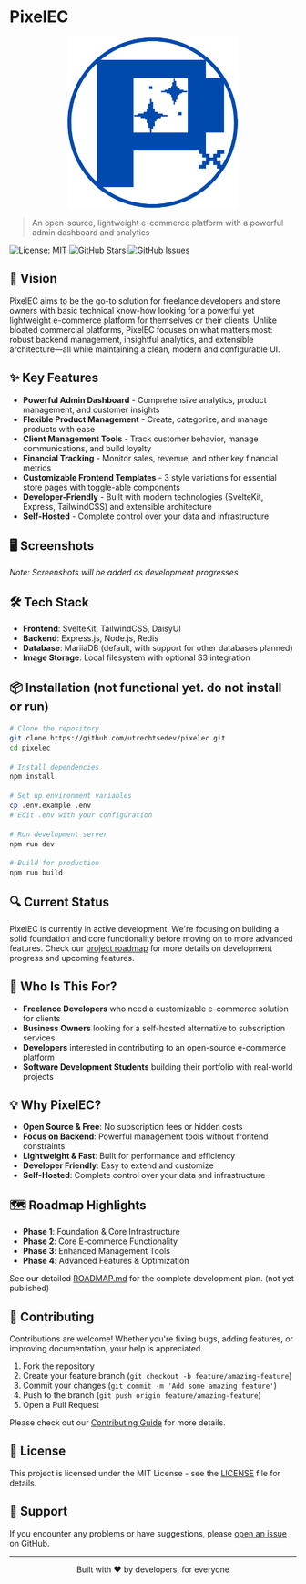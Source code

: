 # PixelEC
<p align="center">
  <img src="https://github.com/utrechtsedev/PixelEC/blob/main/frontend/static/logo.png?raw=true" alt="Description" width="300">
</p>

> An open-source, lightweight e-commerce platform with a powerful admin dashboard and analytics

[![License: MIT](https://img.shields.io/badge/License-MIT-blue.svg)](https://opensource.org/licenses/MIT)
[![GitHub Stars](https://img.shields.io/github/stars/utrechtsedev/pixelec?style=social)](https://github.com/utrechtsedev/pixelec)
[![GitHub Issues](https://img.shields.io/github/issues/utrechtsedev/pixelec)](https://github.com/utrechtsedev/pixelec/issues)

## 🚀 Vision

PixelEC aims to be the go-to solution for freelance developers and store owners with basic technical know-how looking for a powerful yet lightweight e-commerce platform for themselves or their clients. Unlike bloated commercial platforms, PixelEC focuses on what matters most: robust backend management, insightful analytics, and extensible architecture—all while maintaining a clean, modern and configurable UI.

## ✨ Key Features

- **Powerful Admin Dashboard** - Comprehensive analytics, product management, and customer insights
- **Flexible Product Management** - Create, categorize, and manage products with ease
- **Client Management Tools** - Track customer behavior, manage communications, and build loyalty
- **Financial Tracking** - Monitor sales, revenue, and other key financial metrics
- **Customizable Frontend Templates** - 3 style variations for essential store pages with toggle-able components
- **Developer-Friendly** - Built with modern technologies (SvelteKit, Express, TailwindCSS) and extensible architecture
- **Self-Hosted** - Complete control over your data and infrastructure

## 🖥️ Screenshots


*Note: Screenshots will be added as development progresses*

## 🛠️ Tech Stack

- **Frontend**: SvelteKit, TailwindCSS, DaisyUI
- **Backend**: Express.js, Node.js, Redis
- **Database**: MariiaDB (default, with support for other databases planned)
- **Image Storage**: Local filesystem with optional S3 integration

## 📦 Installation (not functional yet. do not install or run)

```bash
# Clone the repository
git clone https://github.com/utrechtsedev/pixelec.git
cd pixelec

# Install dependencies
npm install

# Set up environment variables
cp .env.example .env
# Edit .env with your configuration

# Run development server
npm run dev

# Build for production
npm run build
```

## 🔍 Current Status

PixelEC is currently in active development. We're focusing on building a solid foundation and core functionality before moving on to more advanced features. Check our [project roadmap](ROADMAP.md) for more details on development progress and upcoming features.

## 🎯 Who Is This For?

- **Freelance Developers** who need a customizable e-commerce solution for clients
- **Business Owners** looking for a self-hosted alternative to subscription services
- **Developers** interested in contributing to an open-source e-commerce platform
- **Software Development Students** building their portfolio with real-world projects

## 💡 Why PixelEC?

- **Open Source & Free**: No subscription fees or hidden costs
- **Focus on Backend**: Powerful management tools without frontend constraints
- **Lightweight & Fast**: Built for performance and efficiency
- **Developer Friendly**: Easy to extend and customize
- **Self-Hosted**: Complete control over your data and infrastructure

## 🗺️ Roadmap Highlights

- **Phase 1**: Foundation & Core Infrastructure
- **Phase 2**: Core E-commerce Functionality
- **Phase 3**: Enhanced Management Tools
- **Phase 4**: Advanced Features & Optimization

See our detailed [ROADMAP.md](ROADMAP.md) for the complete development plan. (not yet published)

## 👥 Contributing

Contributions are welcome! Whether you're fixing bugs, adding features, or improving documentation, your help is appreciated.

1. Fork the repository
2. Create your feature branch (`git checkout -b feature/amazing-feature`)
3. Commit your changes (`git commit -m 'Add some amazing feature'`)
4. Push to the branch (`git push origin feature/amazing-feature`)
5. Open a Pull Request

Please check out our [Contributing Guide](CONTRIBUTING.md) for more details.

## 📄 License

This project is licensed under the MIT License - see the [LICENSE](LICENSE) file for details.

## 🤝 Support

If you encounter any problems or have suggestions, please [open an issue](https://github.com/yourusername/pixelec/issues) on GitHub.

---

<p align="center">
  Built with ❤️ by developers, for everyone
</p>
